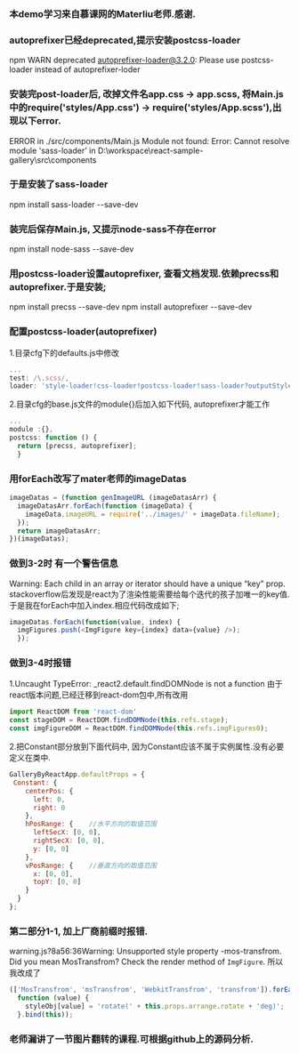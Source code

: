 ### 本demo学习来自慕课网的Materliu老师.感谢.

### autoprefixer已经deprecated,提示安装postcss-loader
npm WARN deprecated autoprefixer-loader@3.2.0: Please use postcss-loader instead of autoprefixer-loder

### 安装完post-loader后, 改掉文件名app.css -> app.scss, 将Main.js中的require('styles/App.css') -> require('styles/App.scss'),出现以下error.
ERROR in ./src/components/Main.js
Module not found: Error: Cannot resolve module 'sass-loader' in D:\workspace\react-sample-gallery\src\components

### 于是安装了sass-loader
npm install sass-loader --save-dev

### 装完后保存Main.js, 又提示node-sass不存在error
npm install node-sass --save-dev

### 用postcss-loader设置autoprefixer, 查看文档发现.依赖precss和autoprefixer.于是安装;
npm install precss --save-dev
npm install autoprefixer --save-dev

### 配置postcss-loader(autoprefixer)
1.目录cfg下的defaults.js中修改
```javascript
...
test: /\.scss/,
loader: 'style-loader!css-loader!postcss-loader!sass-loader?outputStyle=expanded'
```

2.目录cfg的base.js文件的module{}后加入如下代码, autoprefixer才能工作
```javascript
...
module :{},
postcss: function () {
  return [precss, autoprefixer];
  }
```

### 用forEach改写了mater老师的imageDatas
```javascript
imageDatas = (function genImageURL (imageDatasArr) {
  imageDatasArr.forEach(function (imageData) {
    imageData.imageURL = require('../images/' + imageData.fileName);
  });
  return imageDatasArr;
})(imageDatas);
```
### 做到3-2时 有一个警告信息 
Warning: Each child in an array or iterator should have a unique “key” prop.
stackoverflow后发现是react为了渲染性能需要给每个迭代的孩子加唯一的key值.于是我在forEach中加入index.相应代码改成如下;
```javascript
imageDatas.forEach(function(value, index) {
  imgFigures.push(<ImgFigure key={index} data={value} />);
  });
```
### 做到3-4时报错
1.Uncaught TypeError: _react2.default.findDOMNode is not a function
由于react版本问题,已经迁移到react-dom包中,所有改用
```javascript
import ReactDOM from 'react-dom'
const stageDOM = ReactDOM.findDOMNode(this.refs.stage);
const imgFigureDOM = ReactDOM.findDOMNode(this.refs.imgFigures0);
```
2.把Constant部分放到下面代码中, 因为Constant应该不属于实例属性.没有必要定义在类中.
```javascript
GalleryByReactApp.defaultProps = {
 Constant: {
    centerPos: {
      left: 0,
      right: 0
    },
    hPosRange: {    //水平方向的取值范围
      leftSecX: [0, 0],
      rightSecX: [0, 0],
      y: [0, 0]
    },
    vPosRange: {    //垂直方向的取值范围
      x: [0, 0],
      topY: [0, 0]
    }
  }
};
```

### 第二部分1-1, 加上厂商前缀时报错.
warning.js?8a56:36Warning: Unsupported style property -mos-transfrom. Did you mean MosTransfrom? Check the render method of `ImgFigure`.
所以我改成了
```javascript
(['MosTransfrom', 'msTransfrom', 'WebkitTransfrom', 'transfrom']).forEach(
  function (value) {
    styleObj[value] = 'rotate(' + this.props.arrange.rotate + 'deg)';
  }.bind(this));
```

### 老师漏讲了一节图片翻转的课程.可根据github上的源码分析.














